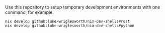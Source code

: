 Use this repository to setup temporary development environments with one command, for example:
```
nix develop github:luke-wriglesworth/nix-dev-shells#rust
nix develop github:luke-wriglesworth/nix-dev-shells#python
```
